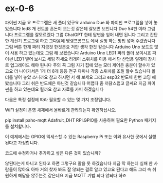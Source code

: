 # ex-0-6
파이썬
지금 요 프로그램은 새 폴더 있구요 arduino Due 와 파이썬 프로그램을 넣어 놓았습니다 led8 개 컨트롤
혼돈이 오는것 같은데 잘보면 보인니다 Due 54핀 이라 그럼 니다 프로그램를 잘모르겠다 
그럼 ChatGPT 한테 답변을 얻어 내면 된니다
그리고 간단한 계산기 프로그램 하고 그다음에 명령프롬프트 에서 실행 하는 방법 넣어
주겠습니다
그럼 버튼 한개 짜리 지금것 한것은요 저만 생각 한것 같습니다 Arduino Uno 보드도 많이 사용 하고 있는데요
그럼 해 보겠습니다 
Arduino Uno LED1 짜리 폴더 보이시죠 파이썬 LED1 열어 보시고 세팅 하세요 리레이 스위치를 이용 해서 단
산업용 릴레이 장치로 업그레이드 해야 된니다 주의 꼭 그럼 자기 집에 있는 모터 제어은 충분이 할수가 있고요
더 나아가서은 1개 더 8개 등등 전구 다마나 각종 스위치를 조절 할수 있습니다 폴더를 넣어 놓았 스니까요 참고
하시면 서 해 보세요 
그리고 esp32 반도체 한번 코딩 해봤습니다 그리 쉬은 반도체은 아닌것 같습니다 어렵다 좀 까닭스럽고 글쎄요
지금 파이썬을 하고 있는데요 될까요 참고 자료를 카피 하겠습니다

다음은 특정 설정에 따라 필요할 수 있는 몇 가지 조정입니다.

WiFi 설정이 운영 체제에서 올바르게 관리되는지 확인하십시오.

pip install paho-mqtt Adafruit_DHT RPi.GPIO를 사용하여 필요한 Python 패키지를 설치합니다.

이 예제에서는 GPIO에 액세스할 수 있는 Raspberry Pi 또는 이와 유사한 곳에서 실행된다고 가정합니다.

코드에 수정하거나 추가하고 싶은 다른 것이 있습니까?

않된다는게 아니고 된다고 하면 그렇구요 말을 못 하겠습니다 지금 막 하는데 실패 한 사람들이 많아요
아마 거의 찾자 봐도 잘 않되는 걸로 알고 있고요 된다고 해도 그리 속 쉬원하게 해답을 않주는것 같은데요
지금 MQTT 기법 되다 않되다 하죠


